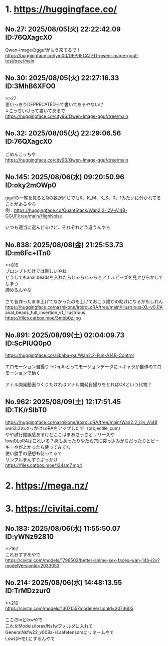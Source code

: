# 1. https://huggingface.co/
## No.27:	2025/08/05(火) 22:22:42.09 ID:76QXagcX0
 Qwen-imageのggufがもう来てるで！ <br> <a href='https://huggingface.co/lym00/DEPRECATED-qwen-image-gguf-test/tree/main'>https://huggingface.co/lym00/DEPRECATED-qwen-image-gguf-test/tree/main</a> 
<br>

## No.30:	2025/08/05(火) 22:27:16.33 ID:3MhB6XFO0
 \>\>27 <br> 思いっきりDEPRECATEDって書いてあるやないけ <br> ↓こっちいけって書いてあるで <br> <a href='https://huggingface.co/city96/Qwen-Image-gguf/tree/main'>https://huggingface.co/city96/Qwen-Image-gguf/tree/main</a> 
<br>

## No.32:	2025/08/05(火) 22:29:06.56 ID:76QXagcX0
 ごめんこっちや <br> <a href='https://huggingface.co/city96/Qwen-Image-gguf/tree/main'>https://huggingface.co/city96/Qwen-Image-gguf/tree/main</a> 
<br>

## No.145:	2025/08/06(水) 09:20:50.96 ID:oky2mOWp0
 ggufの一覧を見るとQの数が同じでもK、K_M、K_S、0、1みたいに分かれてることがあるやろ <br> 例：<a href='https://huggingface.co/QuantStack/Wan2.2-I2V-A14B-GGUF/tree/main/HighNoise'>https://huggingface.co/QuantStack/Wan2.2-I2V-A14B-GGUF/tree/main/HighNoise</a> <br>  <br> いつも適当に選んどるけど、それぞれどう違うんやろ 
<br>

## No.838:	2025/08/08(金) 21:25:53.73 ID:m6Fc+ITn0
 \>\>815 <br> プロンプトだけでは厳しいやね <br> どうしてもanal beadsを入れたらじゃらじゃらとアナルビーズを見せびらかしてしまう <br> 諦めるんやな <br>  <br> さて昔作ったまま上げてなかったのを上げておこう誰かの助けになるかもしれん <br> <a href='https://huggingface.co/nashikone/iroiroLoRA/tree/main/Illustrious-XL-v0.1/A'>https://huggingface.co/nashikone/iroiroLoRA/tree/main/Illustrious-XL-v0.1/A</a> <br> anal_beads_full_insertion_v1_Illustrious <br> <a href='https://files.catbox.moe/3mbb0z.jpg'>https://files.catbox.moe/3mbb0z.jpg</a> 
<br>

## No.891:	2025/08/09(土) 02:04:09.73 ID:ScPlUQ0p0
 <a href='https://huggingface.co/alibaba-pai/Wan2.2-Fun-A14B-Control'>https://huggingface.co/alibaba-pai/Wan2.2-Fun-A14B-Control</a> <br>  <br> エロモーション自撮り→Depthとってモーションデータに→キャラが自作のエロモーションで動く <br>  <br> アナル開発動画つくりたければアナル開発自撮りをとればOKという代物？ 
<br>

## No.962:	2025/08/09(土) 12:17:51.45 ID:TK/rSlbT0
 <a href='https://huggingface.co/nashikone/iroiroLoRA/tree/main/Wan2.2_i2v_A14B'>https://huggingface.co/nashikone/iroiroLoRA/tree/main/Wan2.2_i2v_A14B</a> <br> wan2.2のぶっかけLoRAをアップしたで（projectile_cum） <br> やや試行錯誤感あるけどここはまあさっさとリリースや <br> lowのLoRAはこれいる？感もあったりやたら穴に突っ込みがちだったりとピーキーやがよかったら使ってみてな <br> 使い勝手の感想も待ってるで <br> サンプルまんずりぶっかけ <br> <a href='https://files.catbox.moe/134sm7.mp4'>https://files.catbox.moe/134sm7.mp4</a> 
<br>

# 2. https://mega.nz/
# 3. https://civitai.com/
## No.183:	2025/08/06(水) 11:55:50.07 ID:yWNz92810
 \>\>167 <br> これおすすめやで <br> <a href='https://civitai.com/models/1796502/better-anime-sex-faces-wan-14b-i2v?modelVersionId=2033053'>https://civitai.com/models/1796502/better-anime-sex-faces-wan-14b-i2v?modelVersionId=2033053</a> 
<br>

## No.214:	2025/08/06(水) 14:48:13.55 ID:TrMDzzur0
 \>\>210 <br> <a href='https://civitai.com/models/1307155?modelVersionId=2073605'>https://civitai.com/models/1307155?modelVersionId=2073605</a> <br>  <br> ここのhiとlowやで <br> これをModels/loras/Nsfwフォルダに入れて <br> GeneralNsfw22_v008a-H.safetensorsにリネームやで <br> LowはHをLにするんやで 
<br>

